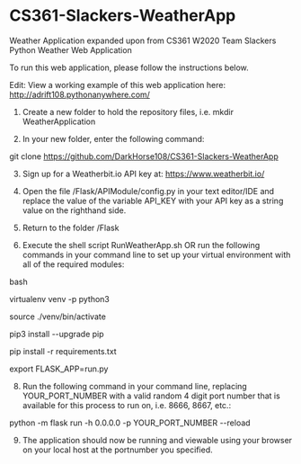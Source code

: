 # CS361-Slackers-WeatherApp
Weather Application expanded upon from CS361 W2020 Team Slackers Python Weather Web Application

To run this web application, please follow the instructions below. 

Edit: View a working example of this web application here: http://adrift108.pythonanywhere.com/

1. Create a new folder to hold the repository files, i.e. mkdir WeatherApplication

2. In your new folder, enter the following command:

git clone https://github.com/DarkHorse108/CS361-Slackers-WeatherApp

3. Sign up for a Weatherbit.io API key at: https://www.weatherbit.io/

4. Open the file /Flask/APIModule/config.py in your text editor/IDE and replace the value of the variable API_KEY with your API key as a string value on the righthand side.

5. Return to the folder /Flask

6. Execute the shell script RunWeatherApp.sh OR run the following commands in your command line to set up your virtual environment with all of the required modules:

bash

virtualenv venv -p python3

source ./venv/bin/activate

pip3 install --upgrade pip

pip install -r requirements.txt

export FLASK_APP=run.py

8. Run the following command in your command line, replacing YOUR_PORT_NUMBER with a valid random 4 digit port number that is available for this process to run on, i.e. 8666, 8667, etc.:

python -m flask run -h 0.0.0.0 -p YOUR_PORT_NUMBER --reload

9. The application should now be running and viewable using your browser on your local host at the portnumber you specified. 
